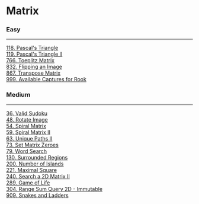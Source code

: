 # Matrix

### Easy
---
[118. Pascal's Triangle](../solutions/0118-Pascal's%20Triangle.md)</br>
[119. Pascal's Triangle II](../solutions/0119-Pascal's%20Triangle%20II.md)</br>
[766. Toeplitz Matrix](../solutions/0766-Toeplitz%20Matrix.md)</br>
[832. Flipping an Image](../solutions/0832-Flipping%20an%20Image.md)</br>
[867. Transpose Matrix](../solutions/0867-Transpose%20Matrix.md)</br>
[999. Available Captures for Rook](../solutions/0999-Available%20Captures%20for%20Rook.md)</br>

### Medium
---
[36. Valid Sudoku](../solutions/0036-Valid%20Sudoku.md)</br>
[48. Rotate Image](../solutions/0048-Rotate%20Image.md)</br>
[54. Spiral Matrix](../solutions/0054-Spiral%20Matrix.md)</br>
[59. Spiral Matrix II](../solutions/0059-Spiral%20Matrix%20II.md)</br>
[63. Unique Paths II](../solutions/0063-Unique%20Paths%20II.md)</br>
[73. Set Matrix Zeroes](../solutions/0073-Set%20Matrix%20Zeroes.md)</br>
[79. Word Search](../solutions/0079-Word%20Search.md)</br>
[130. Surrounded Regions](../solutions/0130-Surrounded%20Regions.md)</br>
[200. Number of Islands](../solutions/0200-Number%20of%20Islands.md)</br>
[221. Maximal Square](../solutions/0221-Maximal%20Square.md)</br>
[240. Search a 2D Matrix II](../solutions/0240-Search%20a%202D%20Matrix%20II.md)</br>
[289. Game of Life](../solutions/0289-Game%20of%20Life.md)</br>
[304. Range Sum Query 2D - Immutable](../solutions/0304-Range%20Sum%20Query%202D%20-%20Immutable.md)</br>
[909. Snakes and Ladders](../solutions/0909-Snakes%20and%20Ladders.md)</br>